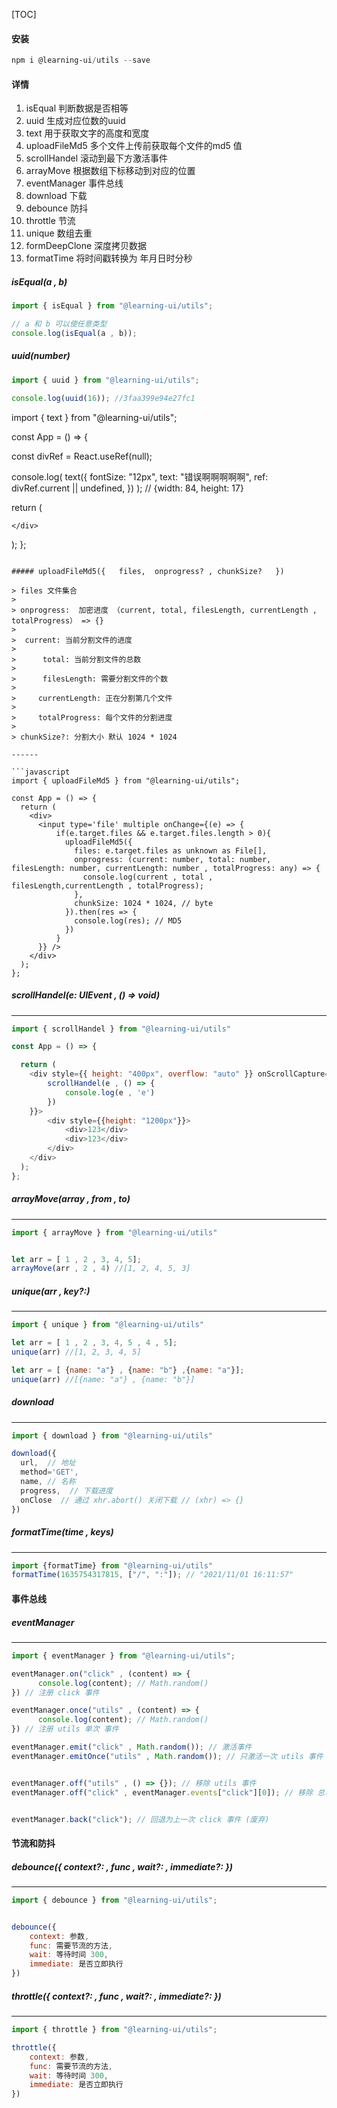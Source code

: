 [TOC]


#### 安装

```powershell
npm i @learning-ui/utils --save
```



#### 详情
  
1. isEqual 判断数据是否相等
2. uuid 生成对应位数的uuid
3. text 用于获取文字的高度和宽度
4. uploadFileMd5 多个文件上传前获取每个文件的md5 值
5. scrollHandel 滚动到最下方激活事件
6. arrayMove 根据数组下标移动到对应的位置
7. eventManager 事件总线
8. download 下载
9. debounce 防抖
10. throttle 节流
11. unique 数组去重
12. formDeepClone 深度拷贝数据
13. formatTime 将时间戳转换为 年月日时分秒 



##### isEqual(a , b)

```javascript
import { isEqual } from "@learning-ui/utils";

// a 和 b 可以使任意类型
console.log(isEqual(a , b));
```

##### uuid(number)

```javascript
import { uuid } from "@learning-ui/utils";

console.log(uuid(16)); //3faa399e94e27fc1
```

import { text } from "@learning-ui/utils";

const App = () => {

  const divRef = React.useRef(null);

  console.log(
    text({
      fontSize: "12px",
      text: "错误啊啊啊啊啊",
      ref: divRef.current || undefined,
  	})
  ); // {width: 84, height: 17}
  

  return (
    <div ref={divRef}>
      
    </div>
  );
};
```

##### uploadFileMd5({	files,  onprogress? , chunkSize?   })

> files 文件集合
>
> onprogress:  加密进度 （current, total, filesLength, currentLength , totalProgress） => {}
>
> ​	current: 当前分割文件的进度
>
> ​     total: 当前分割文件的总数
>
> ​     filesLength: 需要分割文件的个数
>
> ​    currentLength: 正在分割第几个文件
>
> ​    totalProgress: 每个文件的分割进度 
>
> chunkSize?: 分割大小 默认 1024 * 1024

------

```javascript
import { uploadFileMd5 } from "@learning-ui/utils";

const App = () => {
  return (
    <div>
      <input type='file' multiple onChange={(e) => { 
          if(e.target.files && e.target.files.length > 0){
            uploadFileMd5({
              files: e.target.files as unknown as File[],
              onprogress: (current: number, total: number, filesLength: number, currentLength: number , totalProgress: any) => {
                console.log(current , total , filesLength,currentLength , totalProgress);
              },
              chunkSize: 1024 * 1024, // byte
            }).then(res => {
              console.log(res); // MD5
            })
          }
      }} />
    </div>
  );
};
```

##### scrollHandel(e: UIEvent , () => void)

------

```javascript
import { scrollHandel } from "@learning-ui/utils"

const App = () => {

  return (
    <div style={{ height: "400px", overflow: "auto" }} onScrollCapture={(e) => {
        scrollHandel(e , () => {
            console.log(e , 'e')
        })
    }}>
        <div style={{height: "1200px"}}>
            <div>123</div>
            <div>123</div>
        </div>
    </div>
  );
};
```

##### arrayMove(array , from , to)

------

```javascript
import { arrayMove } from "@learning-ui/utils"


let arr = [ 1 , 2 , 3, 4, 5];
arrayMove(arr , 2 , 4) //[1, 2, 4, 5, 3]
```

##### unique(arr , key?:)

------

```javascript
import { unique } from "@learning-ui/utils"

let arr = [ 1 , 2 , 3, 4, 5 , 4 , 5];
unique(arr) //[1, 2, 3, 4, 5]

let arr = [ {name: "a"} , {name: "b"} ,{name: "a"}];
unique(arr) //[{name: "a"} , {name: "b"}]

```

##### download

------

```javascript
import { download } from "@learning-ui/utils"

download({ 
  url,  // 地址
  method='GET', 
  name, // 名称
  progress,  // 下载进度
  onClose  // 通过 xhr.abort() 关闭下载 // (xhr) => {}
})
```

##### formatTime(time , keys)
------
```javascript
import {formatTime} from "@learning-ui/utils"
formatTime(1635754317815, ["/", ":"]); // "2021/11/01 16:11:57"

```


#### 事件总线

##### eventManager

------

```javascript
import { eventManager } from "@learning-ui/utils";

eventManager.on("click" , (content) => {
      console.log(content); // Math.random()
}) // 注册 click 事件

eventManager.once("utils" , (content) => {
      console.log(content); // Math.random()
}) // 注册 utils 单次 事件

eventManager.emit("click" , Math.random()); // 激活事件
eventManager.emitOnce("utils" , Math.random()); // 只激活一次 utils 事件


eventManager.off("utils" , () => {}); // 移除 utils 事件
eventManager.off("click" , eventManager.events["click"][0]); // 移除 总事件中click 事件 第一个事件


eventManager.back("click"); // 回退为上一次 click 事件 (废弃)
```

#### 节流和防抖

##### debounce({ context?: , func , wait?: , immediate?: })

------

```javascript
import { debounce } from "@learning-ui/utils";


debounce({
    context: 参数, 
	func: 需要节流的方法, 
    wait: 等待时间 300, 
    immediate: 是否立即执行
})
```

##### throttle({ context?: , func , wait?: , immediate?:  })

------

```javascript
import { throttle } from "@learning-ui/utils";

throttle({
    context: 参数, 
	func: 需要节流的方法, 
    wait: 等待时间 300, 
    immediate: 是否立即执行
})
```